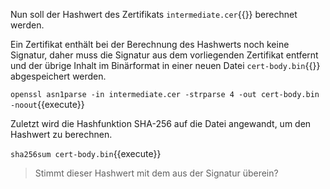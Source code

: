 Nun soll der Hashwert des Zertifikats `intermediate.cer`{{}} berechnet werden.

Ein Zertifikat enthält bei der Berechnung des Hashwerts noch keine Signatur, daher muss die Signatur aus dem vorliegenden 
Zertifikat entfernt und der übrige Inhalt im Binärformat in einer neuen Datei `cert-body.bin`{{}} abgespeichert werden.

`openssl asn1parse -in intermediate.cer -strparse 4 -out cert-body.bin -noout`{{execute}}

Zuletzt wird die Hashfunktion SHA-256 auf die Datei angewandt, um den Hashwert zu berechnen.

`sha256sum cert-body.bin`{{execute}}

>Stimmt dieser Hashwert mit dem aus der Signatur überein?
